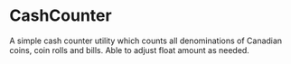 # CashCounter
A simple cash counter utility which counts all denominations of Canadian coins, coin rolls and bills. Able to adjust float amount as needed. 
